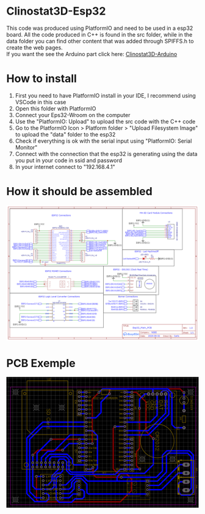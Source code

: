 # Clinostat3D-Esp32
This code was produced using PlatformIO and need to be used in a esp32 board.
All the code produced in C++ is found in the src folder, while in the data folder you can find other content that was added through SPIFFS.h to create the web pages.</br>
If you want the see the Arduino part click here: [Clinostat3D-Arduino](https://github.com/carloterzaghi/Clinostat3D-Arduino)

# How to install
1. First you need to have PlatformIO install in your IDE, I recommend using VSCode in this case
2. Open this folder with PlatformIO
3. Connect your Eps32-Wroom on the computer
4. Use the "PlatformIO: Upload" to upload the src code with the C++ code
5. Go to the PlatformIO Icon > Platform folder > "Upload Filesystem Image" to upload the "data" folder to the esp32
6. Check if everything is ok with the serial input using "PlatformIO: Serial Monitor"
7. Connect with the connection that the esp32 is generating using the data you put in your code in ssid and password
8. In your internet connect to "192.168.4.1"

# How it should be assembled
![Alt text](https://github.com/carloterzaghi/Clinostat3D-Esp32/blob/main/Esp32_Main_PCB.png)

# PCB Exemple
![Alt text](https://github.com/carloterzaghi/Clinostat3D-Esp32/blob/main/NodeMCU-Esp32.png)
